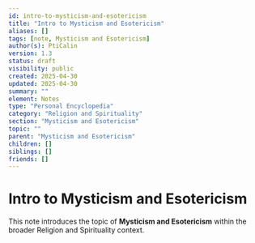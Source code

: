 ```yaml
---
id: intro-to-mysticism-and-esotericism
title: "Intro to Mysticism and Esotericism"
aliases: []
tags: [note, Mysticism and Esotericism]
author(s): PtiCalin
version: 1.3
status: draft
visibility: public
created: 2025-04-30
updated: 2025-04-30
summary: ""
element: Notes
type: "Personal Encyclopedia"
category: "Religion and Spirituality"
section: "Mysticism and Esotericism"
topic: ""
parent: "Mysticism and Esotericism"
children: []
siblings: []
friends: []
---
```

# Intro to Mysticism and Esotericism

This note introduces the topic of **Mysticism and Esotericism** within the broader Religion and Spirituality context.
